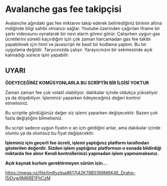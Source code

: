 # Avalanche gas fee takipçisi

Avalanche ağındaki gas fee miktarını takip ederek belirlediğiniz birimin altına indiğinde bilgi sahibi olmanızı sağlar.
Youtube üzerinden çağırılan iframe bir şarkı videosunu oynatarak bir nevi alarm görevi görür.
Çalışırken uygun gas ücretlerini sürekli kaçırdığım için çok zaman harcamadan gas fee takibi yapabilmek için html ve javascript ile basit bir kodlama yaptım.
Bu bir uygulama değildir. Taryıcınızda çalışır. Yarayıcınızın bir sekmesinde açık kalmadığı sürece işini yapabilir.

## UYARI
**ÖDEYECEĞİNİZ KOMÜSYONLARLA BU SCRİPTİN BİR İLGİSİ YOKTUR**

Zaman zaman fee çok volatil olabiliyor. dakikalar içinde oldukça yükseliyor ya da düşebiliyor. İşleminizi yaparken ödeyeceğiniz değeri kontrol etmelisiniz.

Bu scriptte gördüğünüz değer siz işlemi yaparken değişecektir. Bazen çok fazla değiştiğini bilmelisiniz.

Bu script sadece uygun fiyatın o an için geldiğini anlar, ama dakikalar içinde olumlu ya da olumsuz bu fiyat değişecektir.

**İşleminiz için geçerli fee ücreti, işlemi yaptığınız platform tarafından gösterilen değerdir. Sizden işlem yaptığınız platformun o esnada bildirdiği miktarda fee alınır**
**Kendi kontrollerinizi yapmadan işlem yapmamalısınız.**

**Açık kaynak kurlum gerektirmeyen sürüm için...**

https://mega.nz/file/tmRyzIpa#617t42K78BS169M6K4E_Drahp-I5iDyw9M6RE1FhCzM
